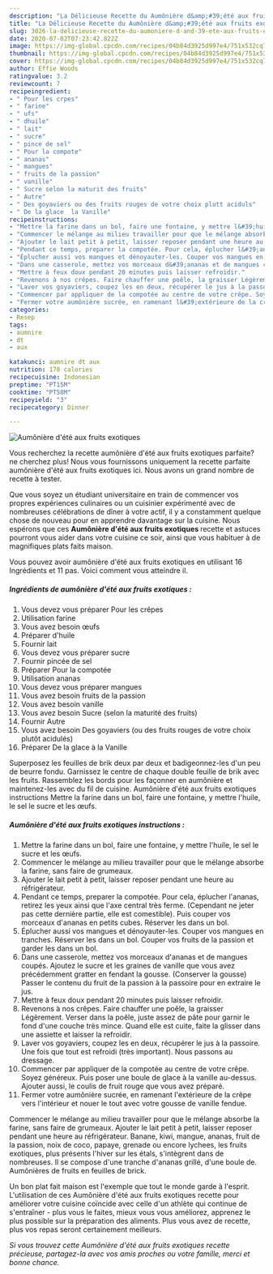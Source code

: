 ```yaml
---
description: "La Délicieuse Recette du Aumônière d&amp;#39;été aux fruits exotiques"
title: "La Délicieuse Recette du Aumônière d&amp;#39;été aux fruits exotiques"
slug: 3026-la-delicieuse-recette-du-aumoniere-d-and-39-ete-aux-fruits-exotiques
date: 2020-07-02T07:23:42.822Z
image: https://img-global.cpcdn.com/recipes/04b84d3925d997e4/751x532cq70/aumoniere-dete-aux-fruits-exotiques-photo-principale-de-la-recette.jpg
thumbnail: https://img-global.cpcdn.com/recipes/04b84d3925d997e4/751x532cq70/aumoniere-dete-aux-fruits-exotiques-photo-principale-de-la-recette.jpg
cover: https://img-global.cpcdn.com/recipes/04b84d3925d997e4/751x532cq70/aumoniere-dete-aux-fruits-exotiques-photo-principale-de-la-recette.jpg
author: Effie Woods
ratingvalue: 3.2
reviewcount: 7
recipeingredient:
- " Pour les crpes"
- " farine"
- " ufs"
- " dhuile"
- " lait"
- " sucre"
- " pince de sel"
- " Pour la compote"
- " ananas"
- " mangues"
- " fruits de la passion"
- " vanille"
- " Sucre selon la maturit des fruits"
- " Autre"
- " Des goyaviers ou des fruits rouges de votre choix plutt aciduls"
- " De la glace  la Vanille"
recipeinstructions:
- "Mettre la farine dans un bol, faire une fontaine, y mettre l&#39;huile, le sel le sucre et les œufs."
- "Commencer le mélange au milieu travailler pour que le mélange absorbe la farine, sans faire de grumeaux."
- "Ajouter le lait petit à petit, laisser reposer pendant une heure au réfrigérateur."
- "Pendant ce temps, preparer la compotée. Pour cela, éplucher l&#39;ananas, retirez les yeux ainsi que l&#39;axe central très ferme. (Cependant ne jeter pas cette dernière partie, elle est comestible). Puis couper vos morceaux d&#39;ananas en petits cubes. Réserver les dans un bol."
- "Éplucher aussi vos mangues et dénoyauter-les. Couper vos mangues en tranches. Réserver les dans un bol. Couper vos fruits de la passion et garder les dans un bol."
- "Dans une casserole, mettez vos morceaux d&#39;ananas et de mangues coupés. Ajoutez le sucre et les graines de vanille que vous avez précédemment gratter en fendant la gousse. (Conserver la gousse) Passer le contenu du fruit de la passion à la passoire pour en extraire le jus."
- "Mettre à feux doux pendant 20 minutes puis laisser refroidir."
- "Revenons à nos crêpes. Faire chauffer une poêle, la graisser Légèrement. Verser dans la poêle, juste assez de pâte pour garnir le fond d&#39;une couche très mince. Quand elle est cuite, faite la glisser dans une assiette et laisser la refroidir."
- "Laver vos goyaviers, coupez les en deux, récupérer le jus à la passoire. Une fois que tout est refroidi (très important). Nous passons au dressage."
- "Commencer par appliquer de la compotée au centre de votre crêpe. Soyez généreux. Puis poser une boule de glace à la vanille au-dessus. Ajouter aussi, le coulis de fruit rouge que vous avez préparé."
- "Fermer votre aumônière sucrée, en ramenant l&#39;extérieure de la crêpe vers l&#39;intérieur et nouer le tout avec votre gousse de vanille fendue."
categories:
- Resep
tags:
- aumnire
- dt
- aux

katakunci: aumnire dt aux 
nutrition: 170 calories
recipecuisine: Indonesian
preptime: "PT15M"
cooktime: "PT58M"
recipeyield: "3"
recipecategory: Dinner

---
```



![Aumônière d&#39;été aux fruits exotiques](https://img-global.cpcdn.com/recipes/04b84d3925d997e4/751x532cq70/aumoniere-dete-aux-fruits-exotiques-photo-principale-de-la-recette.jpg)

Vous recherchez la recette aumônière d&#39;été aux fruits exotiques parfaite? ne cherchez plus! Nous vous fournissons uniquement la recette parfaite aumônière d&#39;été aux fruits exotiques ici. Nous avons un grand nombre de recette à tester.

Que vous soyez un étudiant universitaire en train de commencer vos propres expériences culinaires ou un cuisinier expérimenté avec de nombreuses célébrations de dîner à votre actif, il y a constamment quelque chose de nouveau pour en apprendre davantage sur la cuisine. Nous espérons que ces <strong> Aumônière d&#39;été aux fruits exotiques </strong> recette et astuces pourront vous aider dans votre cuisine ce soir, ainsi que vous habituer à de magnifiques plats faits maison.

<!--inarticleads1-->

Vous pouvez avoir aumônière d&#39;été aux fruits exotiques en utilisant 16 Ingrédients et 11 pas. Voici comment vous atteindre il.

##### Ingrédients de aumônière d&#39;été aux fruits exotiques :

1. Vous devez vous préparer  Pour les crêpes
1. Utilisation  farine
1. Vous avez besoin  œufs
1. Préparer  d&#39;huile
1. Fournir  lait
1. Vous devez vous préparer  sucre
1. Fournir  pincée de sel
1. Préparer  Pour la compotée
1. Utilisation  ananas
1. Vous devez vous préparer  mangues
1. Vous avez besoin  fruits de la passion
1. Vous avez besoin  vanille
1. Vous avez besoin  Sucre (selon la maturité des fruits)
1. Fournir  Autre
1. Vous avez besoin  Des goyaviers (ou des fruits rouges de votre choix plutôt acidulés)
1. Préparer  De la glace à la Vanille


Superposez les feuilles de brik deux par deux et badigeonnez-les d&#39;un peu de beurre fondu. Garnissez le centre de chaque double feuille de brik avec les fruits. Rassemblez les bords pour les façonner en aumônière et maintenez-les avec du fil de cuisine. Aumônière d&#39;été aux fruits exotiques instructions Mettre la farine dans un bol, faire une fontaine, y mettre l&#39;huile, le sel le sucre et les œufs. 

<!--inarticleads2-->

##### Aumônière d&#39;été aux fruits exotiques instructions :

1. Mettre la farine dans un bol, faire une fontaine, y mettre l&#39;huile, le sel le sucre et les œufs.
1. Commencer le mélange au milieu travailler pour que le mélange absorbe la farine, sans faire de grumeaux.
1. Ajouter le lait petit à petit, laisser reposer pendant une heure au réfrigérateur.
1. Pendant ce temps, preparer la compotée. Pour cela, éplucher l&#39;ananas, retirez les yeux ainsi que l&#39;axe central très ferme. (Cependant ne jeter pas cette dernière partie, elle est comestible). Puis couper vos morceaux d&#39;ananas en petits cubes. Réserver les dans un bol.
1. Éplucher aussi vos mangues et dénoyauter-les. Couper vos mangues en tranches. Réserver les dans un bol. Couper vos fruits de la passion et garder les dans un bol.
1. Dans une casserole, mettez vos morceaux d&#39;ananas et de mangues coupés. Ajoutez le sucre et les graines de vanille que vous avez précédemment gratter en fendant la gousse. (Conserver la gousse) Passer le contenu du fruit de la passion à la passoire pour en extraire le jus.
1. Mettre à feux doux pendant 20 minutes puis laisser refroidir.
1. Revenons à nos crêpes. Faire chauffer une poêle, la graisser Légèrement. Verser dans la poêle, juste assez de pâte pour garnir le fond d&#39;une couche très mince. Quand elle est cuite, faite la glisser dans une assiette et laisser la refroidir.
1. Laver vos goyaviers, coupez les en deux, récupérer le jus à la passoire. Une fois que tout est refroidi (très important). Nous passons au dressage.
1. Commencer par appliquer de la compotée au centre de votre crêpe. Soyez généreux. Puis poser une boule de glace à la vanille au-dessus. Ajouter aussi, le coulis de fruit rouge que vous avez préparé.
1. Fermer votre aumônière sucrée, en ramenant l&#39;extérieure de la crêpe vers l&#39;intérieur et nouer le tout avec votre gousse de vanille fendue.


Commencer le mélange au milieu travailler pour que le mélange absorbe la farine, sans faire de grumeaux. Ajouter le lait petit à petit, laisser reposer pendant une heure au réfrigérateur. Banane, kiwi, mangue, ananas, fruit de la passion, noix de coco, papaye, grenade ou encore lychees, les fruits exotiques, plus présents l&#39;hiver sur les étals, s&#39;intègrent dans de nombreuses. Il se compose d&#39;une tranche d&#39;ananas grillé, d&#39;une boule de. Aumônières de fruits en feuilles de brick. 

<!--inarticleads1-->

<p>
Un bon plat fait maison est l'exemple que tout le monde garde à l'esprit. L'utilisation de ces Aumônière d&#39;été aux fruits exotiques recette pour améliorer votre cuisine coïncide avec celle d'un athlète qui continue de s'entraîner - plus vous le faites, mieux vous vous améliorez, apprenez le plus possible sur la préparation des aliments. Plus vous avez de recette, plus vos repas seront certainement meilleurs.
</p>

<p>
<i>Si vous trouvez cette Aumônière d&#39;été aux fruits exotiques recette précieuse, partagez-la avec vos amis proches ou votre famille, merci et bonne chance.</i>
</p>
